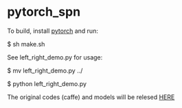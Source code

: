# pytorch_spn
To build, install [pytorch](https://github.com/pytorch) and run:

$ sh make.sh

See left_right_demo.py for usage:

$ mv left_right_demo.py ../

$ python left_right_demo.py

The original codes (caffe) and models will be relesed [HERE](https://github.com/Liusifei/caffe-spn.git)
